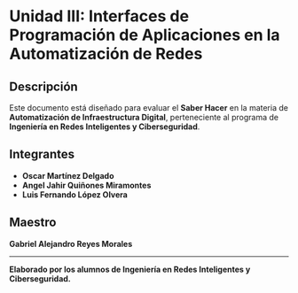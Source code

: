 # Unidad III: Interfaces de Programación de Aplicaciones en la Automatización de Redes

## Descripción
Este documento está diseñado para evaluar el **Saber Hacer** en la materia de **Automatización de Infraestructura Digital**, perteneciente al programa de **Ingeniería en Redes Inteligentes y Ciberseguridad**.

## Integrantes
- **Oscar Martínez Delgado**
- **Angel Jahir Quiñones Miramontes**
- **Luis Fernando López Olvera**

## Maestro
**Gabriel Alejandro Reyes Morales**

---

**Elaborado por los alumnos de Ingeniería en Redes Inteligentes y Ciberseguridad.**
